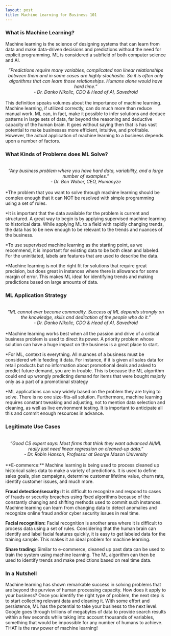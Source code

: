 ```yaml
---
layout: post
title: Machine Learning for Business 101
---
```


### What is Machine Learning?
Machine learning is the science of designing systems that can learn from data and make data-driven decisions and predictions without the need for explicit programming. ML is considered a subfield of both computer science and AI.
<br/>  
<center><i>”Predictions require many variables, complicated non linear relationships between them and in some cases are highly stochastic. So it is often only algorithms that can learn those relationships. Humans alone would have hard time.”
<br/>- Dr. Danko Nikolic, CDO & Head of AI, Savedroid</i></center>
<br/>
This definition speaks volumes about the importance of machine learning. Machine learning, if utilized correctly, can do much more than reduce manual work. ML can, in fact, make it possible to infer solutions and deduce patterns in large sets of data, far beyond the reasoning and deductive capacity of the human brain. It goes without saying then that is has vast potential to make businesses more efficient, intuitive, and profitable. However, the actual application of machine learning to a business depends upon a number of factors.


### What Kinds of Problems does ML Solve?
<br/>  
<center><i>“Any business problem where you have hard data, variability, and a large number of examples.”
<br/>- Dr. Ben Waber, CEO, Humanyze</i></center>
<br/>
*The problem that you want to solve through machine learning should be complex enough that it can NOT be resolved with simple programming using a set of rules. 

*It is important that the data available for the problem is current and structured. A great way to begin is by applying supervised machine learning to historical data. While applying ML to a field with rapidly changing trends, the data has to be new enough to be relevant to the trends and nuances of the business.

*To use supervised machine learning as the starting point, as we recommend, it is important for existing data to be both clean and labeled. For the uninitiated, labels are features that are used to describe the data.

*Machine learning is not the right fit for solutions that require great precision, but does great in instances where there is allowance for some margin of error. This makes ML ideal for identifying trends and making predictions based on large amounts of data.


### ML Application Strategy
<br/>  
<center><i>“ML cannot ever become commodity. Success of ML depends strongly on the knowledge, skills and dedication of the people who do it.”
<br/>- Dr. Danko Nikolic, CDO & Head of AI, Savedroid</i></center>
<br/>
*Machine learning works best when all the passion and drive of a critical business problem is used to direct its power. A priority problem whose solution can have a huge impact on the business is a great place to start.

*For ML, context is everything. All nuances of a business must be considered while feeding it data. For instance, if it is given all sales data for retail products but no information about promotional deals and asked to predict future demand, you are in trouble. This is because the ML algorithm could end up wrongly predicting demand for items that were bought majorly only as a part of a promotional strategy

*ML applications can vary widely based on the problem they are trying to solve. There is no one size-fits-all solution. Furthermore, machine learning requires constant tweaking and adjusting, not to mention data selection and cleaning, as well as live environment testing. It is important to anticipate all this and commit enough resources in advance.

### Legitimate Use Cases
<br/>  
<center><i>“Good CS expert says: Most firms that think they want advanced AI/ML really just need linear regression on cleaned-up data.”
<br/>- Dr. Robin Hanson, Professor at George Mason University</i></center>
<br/>
**E-commerce:** Machine learning is being used to process cleaned up historical sales data to make a variety of predictions. It is used to define sales goals, plan campaigns, determine customer lifetime value, churn rate, identify customer issues, and much more.

**Fraud detection/security:** It is difficult to recognize and respond to cases of frauds or security breaches using fixed algorithms because of the constantly changing and shifting methods used to commit such instances. Machine learning can learn from changing data to detect anomalies and recognize online fraud and/or cyber security issues in real time.

**Facial recognition:** Facial recognition is another area where it is difficult to process data using a set of rules. Considering that the human brain can identify and label facial features quickly, it is easy to get labeled data for the training sample. This makes it an ideal problem for machine learning.

**Share trading:** Similar to e-commerce, cleaned up past data can be used to train the system using machine learning. The ML algorithm can then be used to identify trends and make predictions based on real time data.

### In a Nutshell
Machine learning has shown remarkable success in solving problems that are beyond the purview of human processing capacity. How does it apply to your business? Once you identify the right type of problem, the next step is to start collecting relevant data and cleaning it. With some effort and persistence, ML has the potential to take your business to the next level. Google goes through trillions of megabytes of data to provide search results within a few seconds while taking into account thousands of variables, something that would be impossible for any number of humans to achieve. THAT is the raw power of machine learning!

